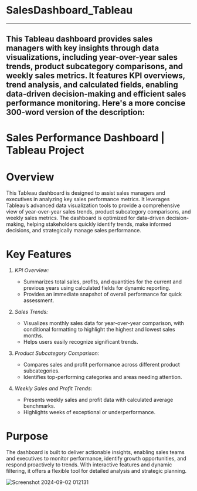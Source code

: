 # SalesDashboard_Tableau
------------------------------------------------------------------------------------------------------------------------------------------------------------------------------------------------------------------------------------------------------------------------------------------------
This Tableau dashboard provides sales managers with key insights through data visualizations, including year-over-year sales trends, product subcategory comparisons, and weekly sales metrics. It features KPI overviews, trend analysis, and calculated fields, enabling data-driven decision-making and efficient sales performance monitoring.
 Here's a more concise 300-word version of the description:
------------------------------------------------------------------------------------------------------------------------------------------------------------------------------------------------------------------------------------------------------------------------------------------------

# Sales Performance Dashboard | Tableau Project

# Overview
This Tableau dashboard is designed to assist sales managers and executives in analyzing key sales performance metrics. It leverages Tableau’s advanced data visualization tools to provide a comprehensive view of year-over-year sales trends, product subcategory comparisons, and weekly sales metrics. The dashboard is optimized for data-driven decision-making, helping stakeholders quickly identify trends, make informed decisions, and strategically manage sales performance.

# Key Features

1. *KPI Overview:*
   - Summarizes total sales, profits, and quantities for the current and previous years using calculated fields for dynamic reporting.
   - Provides an immediate snapshot of overall performance for quick assessment.

2. *Sales Trends:*
   - Visualizes monthly sales data for year-over-year comparison, with conditional formatting to highlight the highest and lowest sales months.
   - Helps users easily recognize significant trends.

3. *Product Subcategory Comparison:*
   - Compares sales and profit performance across different product subcategories.
   - Identifies top-performing categories and areas needing attention.

4. *Weekly Sales and Profit Trends:*
   - Presents weekly sales and profit data with calculated average benchmarks.
   - Highlights weeks of exceptional or underperformance.

# Purpose
The dashboard is built to deliver actionable insights, enabling sales teams and executives to monitor performance, identify growth opportunities, and respond proactively to trends. With interactive features and dynamic filtering, it offers a flexible tool for detailed analysis and strategic planning.

![Screenshot 2024-09-02 012131](https://github.com/user-attachments/assets/7fc6e64a-9699-4895-ac9f-ee5852b7fc0a)

